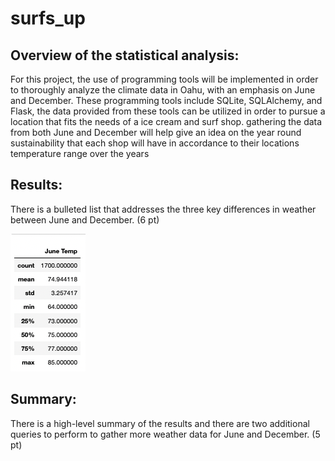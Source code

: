 # surfs_up

## Overview of the statistical analysis:

For this project, the use of programming tools will be implemented in order to thoroughly analyze the climate data in Oahu, with an emphasis on June and December. These programming tools include SQLite, SQLAlchemy, and Flask, the data provided from these tools can be utilized in order to pursue a location that fits the needs of a ice cream and surf shop. gathering the data from both June and December will help give an idea on the year round sustainability that each shop will have in accordance to their locations temperature range over the years

## Results:
There is a bulleted list that addresses the three key differences in weather between June and December. (6 pt)

![June_Temps](https://github.com/Calebmkelly/surfs_up/blob/main/Resources/June_Temps.png)
## Summary:
There is a high-level summary of the results and there are two additional queries to perform to gather more weather data for June and December. (5 pt)
